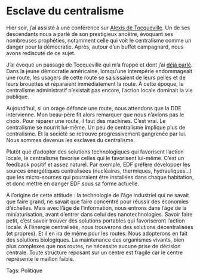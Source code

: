 # Esclave du centralisme

Hier soir, j’ai assisté à une conférence sur [Alexis de Tocqueville](http://www.tocqueville.culture.fr). Un de ses descendants nous a parlé de son prestigieux ancêtre, évoquant ses nombreuses prophéties, notamment celle qui voit le centralisme comme un danger pour la démocratie. Après, autour d’un buffet campagnard, nous avons rediscuté de ce sujet.

J’ai évoqué un passage de Tocqueville qui m’a frappé et dont j’ai [déjà parlé](/2006/04/17/nouvel-empire/). Dans la jeune démocratie américaine, lorsqu’une intempérie endommageait une route, les usagers de cette route se saisissaient de leurs pelles et de leurs brouettes et réparaient immédiatement la route. À cette époque, le centralisme administratif n’existait pas encore, l’action locale dominait la vie publique.

Aujourd'hui, si un orage défonce une route, nous attendons que la DDE intervienne. Mon beau-père fit alors remarquer que nous n’avions pas le choix. Pour réparer une route, il faut des machines. C’est vrai. Le centralisme se nourrit lui-même. Un peu de centralisme implique plus de centralisme. Et la société se retrouve progressivement gangrenée par lui. Nous sommes devenus les esclaves du centralisme.

Plutôt que d’adopter des solutions technologiques qui favorisent l’action locale, le centralisme favorise celles qui le favorisent lui-même. C’est un feedback positif et assez naturel. Par exemple, EDF préfère développer les sources énergétiques centralisées (nucléaires, thermiques, hydrauliques…) que les micro-sources qui pourraient être installées dans chaque habitation, et donc mettre en danger EDF sous sa forme actuelle.

À l’origine de cette attitude : la technologie de l’âge industriel qui ne savait que faire grand, ne savait que faire concentré pour réussir des économies d’échelles. Mais avec l’âge de l’information, nous entrons dans l’âge de la miniaturisation, avant d’entrer dans celui des nanotechnologies. Savoir faire petit, c’est savoir trouver des solutions portables qui favoriseront l’action locale. À l’énergie centralisée, nous trouverons des solutions décentralisées (et propres). Et il en ira de même pour les routes. Nous adopterons en fait des solutions biologiques. La maintenance des organismes vivants, bien plus complexes que nos routes, ne nécessite aucune prise de décision centrale. Toute structure reposant sur un centre est fragile car le centre représente le maillon faible.

Tags: Politique